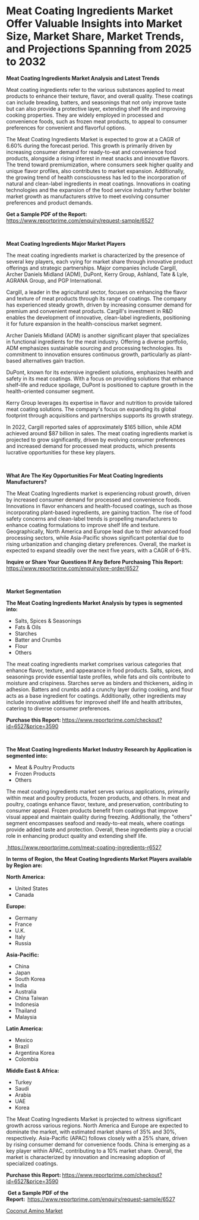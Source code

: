 <p><h1>Meat Coating Ingredients Market Offer Valuable Insights into Market Size, Market Share, Market Trends, and Projections Spanning from 2025 to 2032</h1></p><p><strong>Meat Coating Ingredients Market Analysis and Latest Trends</strong></p>
<p><p>Meat coating ingredients refer to the various substances applied to meat products to enhance their texture, flavor, and overall quality. These coatings can include breading, batters, and seasonings that not only improve taste but can also provide a protective layer, extending shelf life and improving cooking properties. They are widely employed in processed and convenience foods, such as frozen meat products, to appeal to consumer preferences for convenient and flavorful options.</p><p>The Meat Coating Ingredients Market is expected to grow at a CAGR of 6.60% during the forecast period. This growth is primarily driven by increasing consumer demand for ready-to-eat and convenience food products, alongside a rising interest in meat snacks and innovative flavors. The trend toward premiumization, where consumers seek higher quality and unique flavor profiles, also contributes to market expansion. Additionally, the growing trend of health consciousness has led to the incorporation of natural and clean-label ingredients in meat coatings. Innovations in coating technologies and the expansion of the food service industry further bolster market growth as manufacturers strive to meet evolving consumer preferences and product demands.</p></p>
<p><strong>Get a Sample PDF of the Report:&nbsp;</strong> <a href="https://www.reportprime.com/enquiry/request-sample/6527?utm_campaign=2657&utm_medium=2&utm_source=Github&utm_content=ia&utm_term=19032025&utm_id=meat-coating-ingredients">https://www.reportprime.com/enquiry/request-sample/6527</a></p>
<p>&nbsp;</p>
<p><strong>Meat Coating Ingredients Major Market Players</strong></p>
<p><p>The meat coating ingredients market is characterized by the presence of several key players, each vying for market share through innovative product offerings and strategic partnerships. Major companies include Cargill, Archer Daniels Midland (ADM), DuPont, Kerry Group, Ashland, Tate & Lyle, AGRANA Group, and PGP International.</p><p>Cargill, a leader in the agricultural sector, focuses on enhancing the flavor and texture of meat products through its range of coatings. The company has experienced steady growth, driven by increasing consumer demand for premium and convenient meat products. Cargill's investment in R&D enables the development of innovative, clean-label ingredients, positioning it for future expansion in the health-conscious market segment.</p><p>Archer Daniels Midland (ADM) is another significant player that specializes in functional ingredients for the meat industry. Offering a diverse portfolio, ADM emphasizes sustainable sourcing and processing technologies. Its commitment to innovation ensures continuous growth, particularly as plant-based alternatives gain traction.</p><p>DuPont, known for its extensive ingredient solutions, emphasizes health and safety in its meat coatings. With a focus on providing solutions that enhance shelf-life and reduce spoilage, DuPont is positioned to capture growth in the health-oriented consumer segment.</p><p>Kerry Group leverages its expertise in flavor and nutrition to provide tailored meat coating solutions. The company's focus on expanding its global footprint through acquisitions and partnerships supports its growth strategy.</p><p>In 2022, Cargill reported sales of approximately $165 billion, while ADM achieved around $87 billion in sales. The meat coating ingredients market is projected to grow significantly, driven by evolving consumer preferences and increased demand for processed meat products, which presents lucrative opportunities for these key players.</p></p>
<p>&nbsp;</p>
<p><strong>What Are The Key Opportunities For Meat Coating Ingredients Manufacturers?</strong></p>
<p><p>The Meat Coating Ingredients market is experiencing robust growth, driven by increased consumer demand for processed and convenience foods. Innovations in flavor enhancers and health-focused coatings, such as those incorporating plant-based ingredients, are gaining traction. The rise of food safety concerns and clean-label trends is propelling manufacturers to enhance coating formulations to improve shelf life and texture. Geographically, North America and Europe lead due to their advanced food processing sectors, while Asia-Pacific shows significant potential due to rising urbanization and changing dietary preferences. Overall, the market is expected to expand steadily over the next five years, with a CAGR of 6-8%.</p></p>
<p><strong>Inquire or Share Your Questions If Any Before Purchasing This Report:</strong> <a href="https://www.reportprime.com/enquiry/pre-order/6527?utm_campaign=2657&utm_medium=2&utm_source=Github&utm_content=ia&utm_term=19032025&utm_id=meat-coating-ingredients">https://www.reportprime.com/enquiry/pre-order/6527</a></p>
<p>&nbsp;</p>
<p><strong>Market Segmentation</strong></p>
<p><strong>The Meat Coating Ingredients Market Analysis by types is segmented into:</strong></p>
<p><ul><li>Salts, Spices & Seasonings</li><li>Fats & Oils</li><li>Starches</li><li>Batter and Crumbs</li><li>Flour</li><li>Others</li></ul></p>
<p><p>The meat coating ingredients market comprises various categories that enhance flavor, texture, and appearance in food products. Salts, spices, and seasonings provide essential taste profiles, while fats and oils contribute to moisture and crispiness. Starches serve as binders and thickeners, aiding in adhesion. Batters and crumbs add a crunchy layer during cooking, and flour acts as a base ingredient for coatings. Additionally, other ingredients may include innovative additives for improved shelf life and health attributes, catering to diverse consumer preferences.</p></p>
<p><strong>Purchase this Report:&nbsp;</strong><a href="https://www.reportprime.com/checkout?id=6527&price=3590&utm_campaign=2657&utm_medium=2&utm_source=Github&utm_content=ia&utm_term=19032025&utm_id=meat-coating-ingredients">https://www.reportprime.com/checkout?id=6527&price=3590</a></p>
<p>&nbsp;</p>
<p><strong>The Meat Coating Ingredients Market Industry Research by Application is segmented into:</strong></p>
<p><ul><li>Meat & Poultry Products</li><li>Frozen Products</li><li>Others</li></ul></p>
<p><p>The meat coating ingredients market serves various applications, primarily within meat and poultry products, frozen products, and others. In meat and poultry, coatings enhance flavor, texture, and preservation, contributing to consumer appeal. Frozen products benefit from coatings that improve visual appeal and maintain quality during freezing. Additionally, the "others" segment encompasses seafood and ready-to-eat meals, where coatings provide added taste and protection. Overall, these ingredients play a crucial role in enhancing product quality and extending shelf life.</p></p>
<p><a href="https://www.reportprime.com/meat-coating-ingredients-r6527?utm_campaign=2657&utm_medium=2&utm_source=Github&utm_content=ia&utm_term=19032025&utm_id=meat-coating-ingredients">&nbsp;https://www.reportprime.com/meat-coating-ingredients-r6527</a></p>
<p><strong>In terms of Region, the Meat Coating Ingredients Market Players available by Region are:</strong></p>
<p>
    <p> <strong> North America: </strong>
        <ul>
            <li>United States</li>
            <li>Canada</li>
        </ul>
        </p> 
    <p> <strong> Europe: </strong>
        <ul>
            <li>Germany</li>
            <li>France</li>
            <li>U.K.</li>
            <li>Italy</li>
            <li>Russia</li>
        </ul>
        </p> 
    <p> <strong> Asia-Pacific: </strong>
        <ul>
            <li>China</li>
            <li>Japan</li>
            <li>South Korea</li>
            <li>India</li>
            <li>Australia</li>
            <li>China Taiwan</li>
            <li>Indonesia</li>
            <li>Thailand</li>
            <li>Malaysia</li>
        </ul>
        </p> 
    <p> <strong> Latin America: </strong>
        <ul>
            <li>Mexico</li>
            <li>Brazil</li>
            <li>Argentina Korea</li>
            <li>Colombia</li>
        </ul>
        </p> 
    <p> <strong> Middle East & Africa: </strong>
        <ul>
            <li>Turkey</li>
            <li>Saudi</li>
            <li>Arabia</li>
            <li>UAE</li>
            <li>Korea</li>
        </ul>
    </p>
    </p>
<p><p>The Meat Coating Ingredients Market is projected to witness significant growth across various regions. North America and Europe are expected to dominate the market, with estimated market shares of 35% and 30%, respectively. Asia-Pacific (APAC) follows closely with a 25% share, driven by rising consumer demand for convenience foods. China is emerging as a key player within APAC, contributing to a 10% market share. Overall, the market is characterized by innovation and increasing adoption of specialized coatings.</p></p>
<p><strong>Purchase this Report: </strong><a href="https://www.reportprime.com/checkout?id=6527&price=3590&utm_campaign=2657&utm_medium=2&utm_source=Github&utm_content=ia&utm_term=19032025&utm_id=meat-coating-ingredients">https://www.reportprime.com/checkout?id=6527&price=3590</a></p>
<p>&nbsp;<strong>Get a Sample PDF of the Report:&nbsp;&nbsp;</strong><a href="https://www.reportprime.com/enquiry/request-sample/6527?utm_campaign=2657&utm_medium=2&utm_source=Github&utm_content=ia&utm_term=19032025&utm_id=meat-coating-ingredients">https://www.reportprime.com/enquiry/request-sample/6527</a></p>
<p><strong></strong></p>
<p><p><a href="https://github.com/sokurgleyde/Market-Research-Report-List-1/blob/main/coconut-amino-market.md?utm_campaign=2657&utm_medium=2&utm_source=Github&utm_content=ia&utm_term=19032025&utm_id=meat-coating-ingredients">Coconut Amino Market</a></p></p>